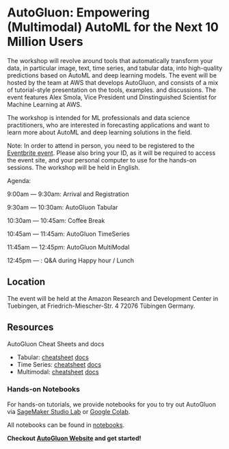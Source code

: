 # AutoGluon: Empowering (Multimodal) AutoML for the Next 10 Million Users

The workshop will revolve around tools that automatically transform your data, in particular image, text, time series, and tabular data, into high-quality predictions based on AutoML and deep learning models. The event will be hosted by the team at AWS that develops AutoGluon, and consists of a mix of tutorial-style presentation on the tools, examples. and discussions. The event features Alex Smola, Vice President und Dinstinguished Scientist for Machine Learning at AWS.

The workshop is intended for ML professionals and data science practitioners, who are interested in forecasting applications and want to learn more about AutoML and deep learning solutions in the field.

Note: In order to attend in person, you need to be registered to the [Eventbrite event](https://www.eventbrite.com/e/autogluon-workshop-tickets-477188201757). Please also bring your ID, as it will be required to access the event site, and your personal computer to use for the hands-on sessions. The workshop will be held in English.

Agenda:

9:00am — 9:30am: Arrival and Registration

9:30am — 10:30am: AutoGluon Tabular

10:30am — 10:45am: Coffee Break

10:45am — 11:45am: AutoGluon TimeSeries

11:45am — 12:45pm: AutoGluon MultiModal

12:45pm — : Q&A during Happy hour / Lunch

## Location

The event will be held at the Amazon Research and Development Center in Tuebingen, at Friedrich-Miescher-Str. 4 72076 Tübingen Germany.



## Resources

AutoGluon Cheat Sheets and docs

- Tabular: [cheatsheet](https://nbviewer.org/github/Innixma/autogluon-doc-utils/blob/main/docs/cheatsheets/stable/autogluon-cheat-sheet.pdf) [docs](https://auto.gluon.ai/stable/tutorials/tabular_prediction/index.html)  
- Time Series: [cheatsheet](https://autogluon-timeseries-datasets.s3.us-west-2.amazonaws.com/public/autogluon_timeseries_cheatsheet.pdf) [docs](https://auto.gluon.ai/stable/tutorials/timeseries/index.html)
- Multimodal: [cheatsheet](https://automl-mm-bench.s3-accelerate.amazonaws.com/cheatsheet/v0.6.0/AutoGluon_Multimodal_Cheatsheet_v0.6.0.pdf) [docs](https://auto.gluon.ai/stable/tutorials/multimodal/index.html)   


### Hands-on Notebooks

For hands-on tutorials, we provide notebooks for you to try out AutoGluon via [SageMaker Studio Lab](https://aws.amazon.com/sagemaker/studio-lab/) or [Google Colab](https://colab.research.google.com/).

All notebooks can be found in [notebooks](./notebooks).

**Checkout [AutoGluon Website](https://auto.gluon.ai/) and get started!**
